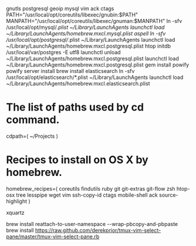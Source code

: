 gnutls
postgresql
geoip
mysql
vim
ack
ctags
PATH="/usr/local/opt/coreutils/libexec/gnubin:$PATH"
MANPATH="/usr/local/opt/coreutils/libexec/gnuman:$MANPATH"
ln -sfv /usr/local/opt/mysql/*.plist ~/Library/LaunchAgents
launchctl load ~/Library/LaunchAgents/homebrew.mxcl.mysql.plist
aspell
ln -sfv /usr/local/opt/postgresql/*.plist ~/Library/LaunchAgents
launchctl load ~/Library/LaunchAgents/homebrew.mxcl.postgresql.plist
htop
initdb /usr/local/var/postgres -E utf8
launchctl unload ~/Library/LaunchAgents/homebrew.mxcl.postgresql.plist
launchctl load ~/Library/LaunchAgents/homebrew.mxcl.postgresql.plist
gem install powify
powify server install
brew install elasticsearch
ln -sfv /usr/local/opt/elasticsearch/*.plist ~/Library/LaunchAgents
launchctl load ~/Library/LaunchAgents/homebrew.mxcl.elasticsearch.plist

# The list of paths used by cd command.
cdpath=( ~/Projects )

# Recipes to install on OS X by homebrew.
homebrew_recipes=(
  coreutils findutils ruby
  git git-extras git-flow zsh htop-osx tree lesspipe wget
  vim ssh-copy-id ctags mobile-shell ack
  source-highlight
)

xquartz

brew install reattach-to-user-namespace --wrap-pbcopy-and-pbpaste
brew install https://raw.github.com/derekprior/tmux-vim-select-pane/master/tmux-vim-select-pane.rb
